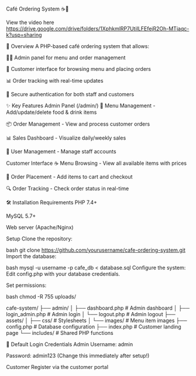 Café Ordering System ☕📱

View the video here 
https://drive.google.com/drive/folders/1XphkmlRP7UtiILFEfejR2Oh-MTjaqc-k?usp=sharing

🌟 Overview
A PHP-based café ordering system that allows:

👨‍🍳 Admin panel for menu and order management

📱 Customer interface for browsing menu and placing orders

📊 Order tracking with real-time updates

🔐 Secure authentication for both staff and customers


✨ Key Features
Admin Panel (/admin/)
📝 Menu Management - Add/update/delete food & drink items

📦 Order Management - View and process customer orders

📊 Sales Dashboard - Visualize daily/weekly sales

👥 User Management - Manage staff accounts

Customer Interface
☕ Menu Browsing - View all available items with prices

🛒 Order Placement - Add items to cart and checkout

🔍 Order Tracking - Check order status in real-time


🛠️ Installation
Requirements
PHP 7.4+

MySQL 5.7+

Web server (Apache/Nginx)

Setup
Clone the repository:

bash
git clone https://github.com/yourusername/cafe-ordering-system.git
Import the database:

bash
mysql -u username -p cafe_db < database.sql
Configure the system:
Edit config.php with your database credentials.

Set permissions:

bash
chmod -R 755 uploads/

cafe-system/
├── admin/
│   ├── dashboard.php      # Admin dashboard
│   ├── login_admin.php    # Admin login
│   └── logout.php         # Admin logout
├── assets/
│   ├── css/               # Stylesheets
│   └── images/            # Menu item images
├── config.php             # Database configuration
├── index.php              # Customer landing page
└── includes/              # Shared PHP functions

🔐 Default Login Credentials
Admin
Username: admin

Password: admin123 (Change this immediately after setup!)

Customer
Register via the customer portal

